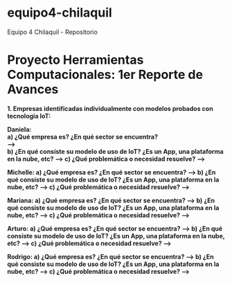 # equipo4-chilaquil
Equipo 4 Chilaquil - Repositorio

# Proyecto Herramientas Computacionales: 1er Reporte de Avances


<b>1. Empresas identificadas individualmente con modelos probados con tecnología IoT:
        
Daniela: <b/>   
    <b> a) ¿Qué empresa es? ¿En qué sector se encuentra? <b/>  
            -->  
    <b> b) ¿En qué consiste su modelo de uso de IoT? ¿Es un App, una plataforma en la nube, etc? <b/>
            -->
    <b> c) ¿Qué problemática o necesidad resuelve? <b/>
            -->  
            
<b> Michelle: <b/>
    <b> a) ¿Qué empresa es? ¿En qué sector se encuentra? <b/>
            -->
    <b> b) ¿En qué consiste su modelo de uso de IoT? ¿Es un App, una plataforma en la nube, etc? <b/>
            -->
    <b> c) ¿Qué problemática o necesidad resuelve? <b/>
            --> 
            
<b> Mariana: <b/>
    <b> a) ¿Qué empresa es? ¿En qué sector se encuentra? <b/>
            -->
    <b> b) ¿En qué consiste su modelo de uso de IoT? ¿Es un App, una plataforma en la nube, etc? <b/>
            -->
    <b> c) ¿Qué problemática o necesidad resuelve? <b/>
            -->
            
<b> Arturo: <b/>
   <b>  a) ¿Qué empresa es? ¿En qué sector se encuentra? <b/>
            -->
    <b> b) ¿En qué consiste su modelo de uso de IoT? ¿Es un App, una plataforma en la nube, etc? <b/>
            -->
    <b> c) ¿Qué problemática o necesidad resuelve? <b/>
            -->
            
<b> Rodrigo: <b/>
   <b>  a) ¿Qué empresa es? ¿En qué sector se encuentra? <b/>
            -->
    <b> b) ¿En qué consiste su modelo de uso de IoT? ¿Es un App, una plataforma en la nube, etc? <b/>
            -->
    <b> c) ¿Qué problemática o necesidad resuelve? <b/>
            -->
            



<b> <b/> 
